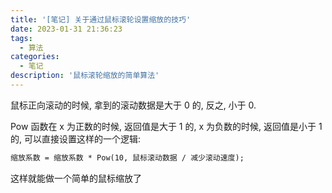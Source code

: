 ```yaml
---
title: '[笔记] 关于通过鼠标滚轮设置缩放的技巧'
date: 2023-01-31 21:36:23
tags:
  - 算法
categories:
  - 笔记
description: '鼠标滚轮缩放的简单算法'
---
```


鼠标正向滚动的时候, 拿到的滚动数据是大于 0 的, 反之, 小于 0.


Pow 函数在 x 为正数的时候, 返回值是大于 1 的, x 为负数的时候, 返回值是小于 1 的, 可以直接设置这样的一个逻辑:


```txt
缩放系数 = 缩放系数 * Pow(10, 鼠标滚动数据 / 减少滚动速度);
```


这样就能做一个简单的鼠标缩放了
